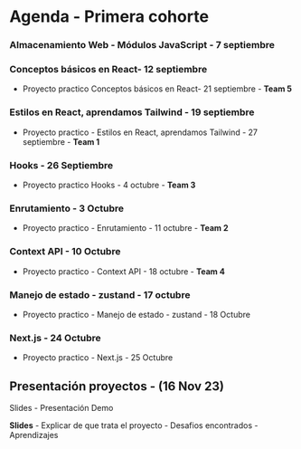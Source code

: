 # Agenda - Primera cohorte

### **Almacenamiento Web** - **Módulos JavaScript** - 7 septiembre

### **Conceptos básicos en React**- 12 septiembre

* Proyecto practico Conceptos básicos en React- 21 septiembre - **Team 5**

### Estilos en React, aprendamos Tailwind - 19 septiembre

* Proyecto practico - Estilos en React, aprendamos Tailwind - 27 septiembre - **Team 1**

### Hooks - 26 Septiembre

* Proyecto practico Hooks - 4 octubre - **Team 3**

### Enrutamiento - 3 Octubre

* Proyecto practico - Enrutamiento - 11 octubre - **Team 2**

### Context API - 10 Octubre

* Proyecto practico - Context API - 18 octubre - **Team 4**

### Manejo de estado - zustand - 17 octubre

* Proyecto practico - Manejo de estado - zustand - 18 Octubre

### Next.js - 24 Octubre

* Proyecto practico - Next.js - 25 Octubre

## Presentación proyectos - (16 Nov 23)

Slides - Presentación Demo

**Slides** - Explicar de que trata el proyecto - Desafios encontrados - Aprendizajes
